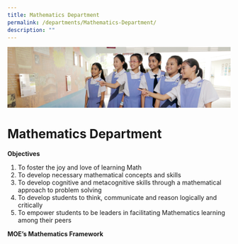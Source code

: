 ```yaml
---
title: Mathematics Department
permalink: /departments/Mathematics-Department/
description: ""
---
```

![](/images/Departments.jpg)

Mathematics Department
======================

<b>Objectives</b>

1.  To foster the joy and love of learning Math
2.  To develop necessary mathematical concepts and skills
3.  To develop cognitive and metacognitive skills through a mathematical approach to problem solving
4.  To develop students to think, communicate and reason logically and critically
5.  To empower students to be leaders in facilitating Mathematics learning among their peers

<b>MOE’s Mathematics Framework</b>